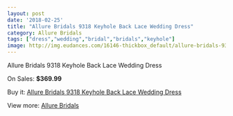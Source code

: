 ```yaml
---
layout: post
date: '2018-02-25'
title: "Allure Bridals 9318 Keyhole Back Lace Wedding Dress"
category: Allure Bridals
tags: ["dress","wedding","bridal","bridals","keyhole"]
image: http://img.eudances.com/16146-thickbox_default/allure-bridals-9318-keyhole-back-lace-wedding-dress.jpg
---
```

Allure Bridals 9318 Keyhole Back Lace Wedding Dress

On Sales: **$369.99**
<a href="https://www.eudances.com/en/allure-bridals/4746-allure-bridals-9318-keyhole-back-lace-wedding-dress.html"><amp-img layout="responsive" width="600" height="600" src="//img.eudances.com/16146-thickbox_default/allure-bridals-9318-keyhole-back-lace-wedding-dress.jpg" alt="Allure Bridals 9318 Keyhole Back Lace Wedding Dress 0" /></a>
<a href="https://www.eudances.com/en/allure-bridals/4746-allure-bridals-9318-keyhole-back-lace-wedding-dress.html"><amp-img layout="responsive" width="600" height="600" src="//img.eudances.com/16149-thickbox_default/allure-bridals-9318-keyhole-back-lace-wedding-dress.jpg" alt="Allure Bridals 9318 Keyhole Back Lace Wedding Dress 1" /></a>
<a href="https://www.eudances.com/en/allure-bridals/4746-allure-bridals-9318-keyhole-back-lace-wedding-dress.html"><amp-img layout="responsive" width="600" height="600" src="//img.eudances.com/16148-thickbox_default/allure-bridals-9318-keyhole-back-lace-wedding-dress.jpg" alt="Allure Bridals 9318 Keyhole Back Lace Wedding Dress 2" /></a>
<a href="https://www.eudances.com/en/allure-bridals/4746-allure-bridals-9318-keyhole-back-lace-wedding-dress.html"><amp-img layout="responsive" width="600" height="600" src="//img.eudances.com/16147-thickbox_default/allure-bridals-9318-keyhole-back-lace-wedding-dress.jpg" alt="Allure Bridals 9318 Keyhole Back Lace Wedding Dress 3" /></a>

Buy it: [Allure Bridals 9318 Keyhole Back Lace Wedding Dress](https://www.eudances.com/en/allure-bridals/4746-allure-bridals-9318-keyhole-back-lace-wedding-dress.html "Allure Bridals 9318 Keyhole Back Lace Wedding Dress")

View more: [Allure Bridals](https://www.eudances.com/en/2-allure-bridals "Allure Bridals")